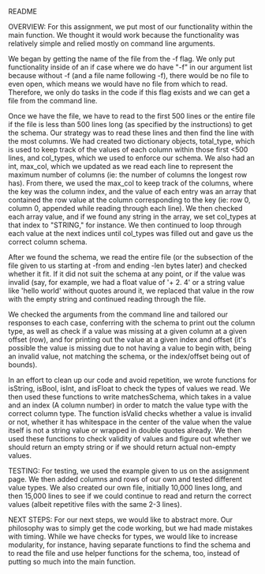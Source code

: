 README

OVERVIEW:
For this assignment, we put most of our functionality within the main function. We thought
it would work because the functionality was relatively simple and relied mostly on command
line arguments.

We began by getting the name of the file from the -f flag. We only put functionality inside of an if case where we do have "-f" in our argument list because without -f (and a file
name following -f), there would be no file to even open, which means we would have no file
from which to read. Therefore, we only do tasks in the code if this flag exists and we
can get a file from the command line.

Once we have the file, we have to read to the first 500 lines or the entire file if the
file is less than 500 lines long (as specified by the instructions) to get the schema. Our
strategy was to read these lines and then find the line with the most columns. We had created two dictionary objects, total_type, which is used to keep track of the values of each
column within those first <500 lines, and col_types, which we used to enforce our schema.
We also had an int, max_col, which we updated as we read each line to represent the maximum
number of columns (ie: the number of columns the longest row has). From there, we used the
max_col to keep track of the columns, where the key was the column index, and the value
of each entry was an array that contained the row value at the column corresponding to the key (ie: row 0, column 0, appended while reading through each line). We then checked each
array value, and if we found any string in the array, we set col_types at that index to "STRING," for instance. We then continued to loop through each value at the next indices
until col_types was filled out and gave us the correct column schema.

After we found the schema, we read the entire file (or the subsection of the file given to
us starting at -from and ending -len bytes later) and checked whether it fit. If it did not suit the schema at any point, or if the value was invalid (say, for example, we had a
float value of '+ 2. 4' or a string value like 'hello world' without quotes around it, we
replaced that value in the row with the empty string and continued reading through the file.

We checked the arguments from the command line and tailored our responses to each case,
conferring with the schema to print out the column type, as well as check if a value was
missing at a given column at a given offset (row), and for printing out the value at a
given index and offset (it's possible the value is missing due to not having a value to
begin with, being an invalid value, not matching the schema, or the index/offset being out
of bounds).

In an effort to clean up our code and avoid repetition, we wrote functions for isString,
isBool, isInt, and isFloat to check the types of values we read. We then used these functions to write matchesSchema, which takes in a value and an index (A column number) in order
to match the value type with the correct column type. The function isValid checks whether
a value is invalid or not, whether it has whitespace in the center of the value when the
value itself is not a string value or wrapped in double quotes already. We then used these
functions to check validity of values and figure out whether we should return an empty
string or if we should return actual non-empty values.

TESTING:
For testing, we used the example given to us on the assignment page. We then added columns
and rows of our own and tested different value types. We also created our own file, initially 10,000 lines long, and then 15,000 lines to see if we could continue to read and return
the correct values (albeit repetitive files with the same 2-3 lines).

NEXT STEPS:
For our next steps, we would like to abstract more. Our philosophy was to simply get the
code working, but we had made mistakes with timing. While we have checks for types, we
would like to increase modularity, for instance, having separate functions to find the
schema and to read the file and use helper functions for the schema, too, instead of
putting so much into the main function.  
